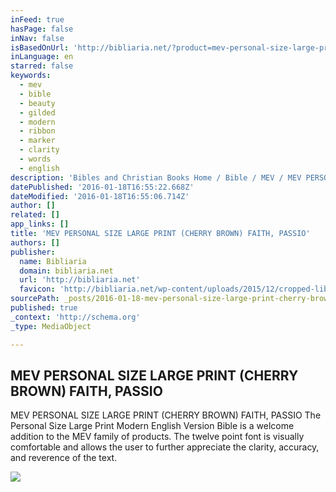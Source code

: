 ```yaml
---
inFeed: true
hasPage: false
inNav: false
isBasedOnUrl: 'http://bibliaria.net/?product=mev-personal-size-large-print-cherry-brown-faith-passio'
inLanguage: en
starred: false
keywords:
  - mev
  - bible
  - beauty
  - gilded
  - modern
  - ribbon
  - marker
  - clarity
  - words
  - english
description: 'Bibles and Christian Books Home / Bible / MEV / MEV PERSONAL SIZE LARGE PRINT (CHERRY BROWN) FAITH, PASSIO The Personal Size Large Print Modern English Version Bible is a welcome addition to the MEV family of products. The twelve point font is visually comfortable and allows the user to further appreciate the clarity, accuracy, and reverence of the text.'
datePublished: '2016-01-18T16:55:22.668Z'
dateModified: '2016-01-18T16:55:06.714Z'
author: []
related: []
app_links: []
title: 'MEV PERSONAL SIZE LARGE PRINT (CHERRY BROWN) FAITH, PASSIO'
authors: []
publisher:
  name: Bibliaria
  domain: bibliaria.net
  url: 'http://bibliaria.net'
  favicon: 'http://bibliaria.net/wp-content/uploads/2015/12/cropped-library011-192x192.jpg'
sourcePath: _posts/2016-01-18-mev-personal-size-large-print-cherry-brown-faith-passio.md
published: true
_context: 'http://schema.org'
_type: MediaObject

---
```

<article style=""><h1>MEV PERSONAL SIZE LARGE PRINT (CHERRY BROWN) FAITH, PASSIO</h1><p>MEV PERSONAL SIZE LARGE PRINT (CHERRY BROWN) FAITH, PASSIO The Personal Size Large Print Modern English Version Bible is a welcome addition to the MEV family of products. The twelve point font is visually comfortable and allows the user to further appreciate the clarity, accuracy, and reverence of the text.</p><img src="https://s3-us-west-2.amazonaws.com/the-grid-img/p/736539c56d30e8e1ac59f256f4349b1de9861656.jpg" /></article>